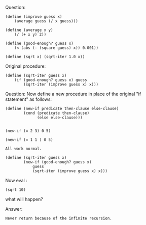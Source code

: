 Question:

    (define (improve guess x)
        (average guess (/ x guess)))           

    (define (average x y)
        (/ (+ x y) 2))

    (define (good-enough? guess x)
        (< (abs (- (square guess) x)) 0.001))

    (define (sqrt x) (sqrt-iter 1.0 x))

Original procedure:

    (define (sqrt-iter guess x)
        (if (good-enough? guess x) guess
            (sqrt-iter (improve guess x) x)))

Question:
Now define a new procedure in place of the original "if statement" as follows:

    (define (new-if predicate then-clause else-clause) 
            (cond (predicate then-clause) 
                  (else else-clause))) 


    (new-if (= 2 3) 0 5)

    (new-if (= 1 1 ) 0 5)
    
    All work normal.

    (define (sqrt-iter guess x) 
            (new-if (good-enough? guess x) 
                guess 
                (sqrt-iter (improve guess x) x)))

Now eval :

    (sqrt 10)

what will happen?


Answer:

    Never return because of the infinite recursion.

